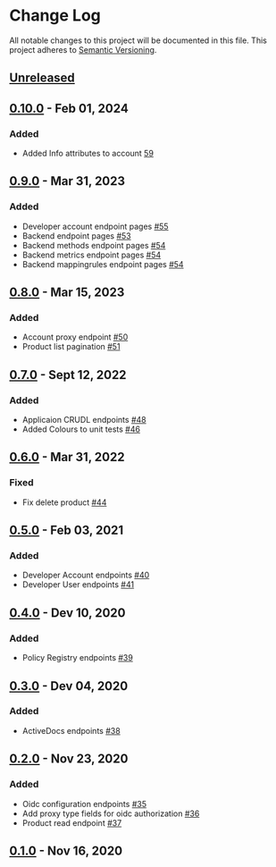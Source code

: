 # Change Log
All notable changes to this project will be documented in this file.
This project adheres to [Semantic Versioning](http://semver.org/).

## [Unreleased]

## [0.10.0] - Feb 01, 2024

### Added

- Added Info attributes to account [59](https://github.com/3scale/3scale-porta-go-client/pull/59)

## [0.9.0] - Mar 31, 2023

### Added

- Developer account endpoint pages [#55](https://github.com/3scale/3scale-porta-go-client/pull/55)
- Backend endpoint pages [#53](https://github.com/3scale/3scale-porta-go-client/pull/53)
- Backend methods endpoint pages [#54](https://github.com/3scale/3scale-porta-go-client/pull/54)
- Backend metrics endpoint pages [#54](https://github.com/3scale/3scale-porta-go-client/pull/54)
- Backend mappingrules endpoint pages [#54](https://github.com/3scale/3scale-porta-go-client/pull/54)

## [0.8.0] - Mar 15, 2023

### Added

- Account proxy endpoint [#50](https://github.com/3scale/3scale-porta-go-client/pull/50)
- Product list pagination [#51](https://github.com/3scale/3scale-porta-go-client/pull/51)

## [0.7.0] - Sept 12, 2022

### Added

- Applicaion CRUDL endpoints [#48](https://github.com/3scale/3scale-porta-go-client/pull/48)
- Added Colours to unit tests [#46](https://github.com/3scale/3scale-porta-go-client/pull/46)

## [0.6.0] - Mar 31, 2022

### Fixed

- Fix delete product [#44](https://github.com/3scale/3scale-porta-go-client/pull/44)

## [0.5.0] - Feb 03, 2021

### Added

- Developer Account endpoints [#40](https://github.com/3scale/3scale-porta-go-client/pull/40)
- Developer User endpoints [#41](https://github.com/3scale/3scale-porta-go-client/pull/41)

## [0.4.0] - Dev 10, 2020

### Added

- Policy Registry endpoints [#39](https://github.com/3scale/3scale-porta-go-client/pull/39)

## [0.3.0] - Dev 04, 2020

### Added

- ActiveDocs endpoints [#38](https://github.com/3scale/3scale-porta-go-client/pull/38)

## [0.2.0] - Nov 23, 2020

### Added

- Oidc configuration endpoints [#35](https://github.com/3scale/3scale-porta-go-client/pull/35)
- Add proxy type fields for oidc authorization [#36](https://github.com/3scale/3scale-porta-go-client/pull/36)
- Product read endpoint [#37](https://github.com/3scale/3scale-porta-go-client/pull/37)

## [0.1.0] - Nov 16, 2020

[Unreleased]: https://github.com/3scale/3scale-porta-go-client/compare/v0.10.0...HEAD
[0.10.0]: https://github.com/3scale/3scale-porta-go-client/releases/tag/v0.10.0
[0.9.0]: https://github.com/3scale/3scale-porta-go-client/releases/tag/v0.9.0
[0.8.0]: https://github.com/3scale/3scale-porta-go-client/releases/tag/v0.8.0
[0.7.0]: https://github.com/3scale/3scale-porta-go-client/releases/tag/v0.7.0
[0.6.0]: https://github.com/3scale/3scale-porta-go-client/releases/tag/v0.6.0
[0.5.0]: https://github.com/3scale/3scale-porta-go-client/releases/tag/v0.5.0
[0.4.0]: https://github.com/3scale/3scale-porta-go-client/releases/tag/v0.4.0
[0.3.0]: https://github.com/3scale/3scale-porta-go-client/releases/tag/v0.3.0
[0.2.0]: https://github.com/3scale/3scale-porta-go-client/releases/tag/v0.2.0
[0.1.0]: https://github.com/3scale/3scale-porta-go-client/releases/tag/v0.1.0

